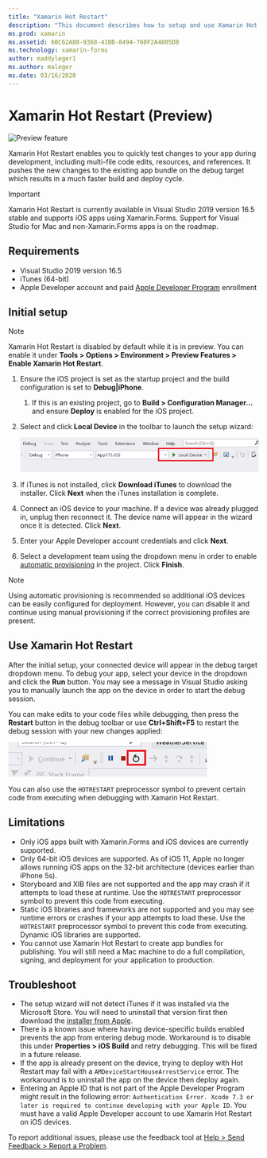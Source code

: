 ```yaml
---
title: "Xamarin Hot Restart"
description: "This document describes how to setup and use Xamarin Hot Restart to debug an iOS app."
ms.prod: xamarin
ms.assetid: 6BC62A88-9368-41BB-8494-760F2A4805DB
ms.technology: xamarin-forms
author: maddyleger1
ms.author: maleger
ms.date: 03/16/2020
---
```


# Xamarin Hot Restart (Preview)

![Preview feature](~/media/shared/preview.png)

Xamarin Hot Restart enables you to quickly test changes to your app during development, including multi-file code edits, resources, and references. It pushes the new changes to the existing app bundle on the debug target which results in a much faster build and deploy cycle.

> [!IMPORTANT]
> Xamarin Hot Restart is currently available in Visual Studio 2019 version 16.5 stable and supports iOS apps using Xamarin.Forms. Support for Visual Studio for Mac and non-Xamarin.Forms apps is on the roadmap.

## Requirements

- Visual Studio 2019 version 16.5
- iTunes (64-bit)
- Apple Developer account and paid [Apple Developer Program](https://developer.apple.com/programs) enrollment


## Initial setup

> [!NOTE]
> Xamarin Hot Restart is disabled by default while it is in preview. You can enable it under **Tools > Options > Environment > Preview Features > Enable Xamarin Hot Restart**.

1. Ensure the iOS project is set as the startup project and the build configuration is set to **Debug|iPhone**.

   1. If this is an existing project, go to **Build > Configuration Manager…** and ensure **Deploy** is enabled for the iOS project.

2. Select and click **Local Device** in the toolbar to launch the setup wizard:

    [![](hot-restart-images/toolbar.png "Screenshot of the Visual Studio toolbar with local device set as the debug target.")](hot-restart-images/toolbar.png)

3. If iTunes is not installed, click **Download iTunes** to download the installer. Click **Next** when the iTunes installation is complete.

4. Connect an iOS device to your machine. If a device was already plugged in, unplug then reconnect it. The device name will appear in the wizard once it is detected. Click **Next**.

5. Enter your Apple Developer account credentials and click **Next**.

6. Select a development team using the dropdown menu in order to enable [automatic provisioning](~/ios/get-started/installation/device-provisioning/automatic-provisioning.md) in the project. Click **Finish**.

> [!NOTE]
> Using automatic provisioning is recommended so additional iOS devices can be easily configured for deployment. However, you can disable it and continue using manual provisioning if the correct provisioning profiles are present.

## Use Xamarin Hot Restart
After the initial setup, your connected device will appear in the debug target dropdown menu. To debug your app, select your device in the dropdown and click the **Run** button. You may see a message in Visual Studio asking you to manually launch the app on the device in order to start the debug session.

You can make edits to your code files while debugging, then press the **Restart** button in the debug toolbar or use **Ctrl+Shift+F5** to restart the debug session with your new changes applied:

[![](hot-restart-images/restart.png "Screenshot of the debug toolbar with the restart button highlighted.")](hot-restart-images/toolbar.png)

You can also use the `HOTRESTART` preprocessor symbol to prevent certain code from executing when debugging with Xamarin Hot Restart.

## Limitations

- Only iOS apps built with Xamarin.Forms and iOS devices are currently supported.
- Only 64-bit iOS devices are supported. As of iOS 11, Apple no longer allows running iOS apps on the 32-bit architecture (devices earlier than iPhone 5s).
- Storyboard and XIB files are not supported and the app may crash if it attempts to load these at runtime. Use the `HOTRESTART` preprocessor symbol to prevent this code from executing.
- Static iOS libraries and frameworks are not supported and you may see runtime errors or crashes if your app attempts to load these. Use the `HOTRESTART` preprocessor symbol to prevent this code from executing. Dynamic iOS libraries are supported.
- You cannot use Xamarin Hot Restart to create app bundles for publishing. You will still need a Mac machine to do a full compilation, signing, and deployment for your application to production.

## Troubleshoot

- The setup wizard will not detect iTunes if it was installed via the Microsoft Store. You will need to uninstall that version first then download the [installer from Apple](https://go.microsoft.com/fwlink/?linkid=2101014).
- There is a known issue where having device-specific builds enabled prevents the app from entering debug mode. Workaround is to disable this under **Properties > iOS Build** and retry debugging. This will be fixed in a future release.
- If the app is already present on the device, trying to deploy with Hot Restart may fail with a `AMDeviceStartHouseArrestService` error. The workaround is to uninstall the app on the device then deploy again.
- Entering an Apple ID that is not part of the Apple Developer Program might result in the following error: `Authentication Error. Xcode 7.3 or later is required to continue developing with your Apple ID`. You must have a valid Apple Developer account to use Xamarin Hot Restart on iOS devices. 

To report additional issues, please use the feedback tool at [Help > Send Feedback > Report a Problem](/visualstudio/ide/feedback-options?view=vs-2019#report-a-problem).
